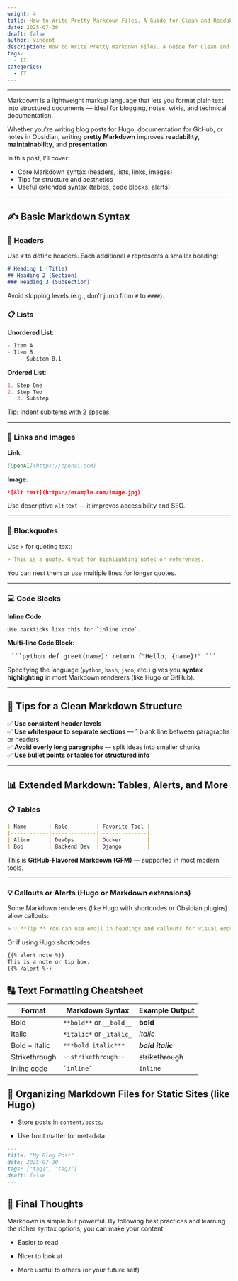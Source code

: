 ```yaml
---
weight: 4
title: How to Write Pretty Markdown Files. A Guide for Clean and Readable Content
date: 2025-07-30
draft: false
author: Vincent
description: How to Write Pretty Markdown Files. A Guide for Clean and Readable Content
tags:
  - IT
categories:
  - IT
---
```

---

Markdown is a lightweight markup language that lets you format plain text into structured documents — ideal for blogging, notes, wikis, and technical documentation.

Whether you're writing blog posts for Hugo, documentation for GitHub, or notes in Obsidian, writing **pretty Markdown** improves **readability**, **maintainability**, and **presentation**.

In this post, I'll cover:
- Core Markdown syntax (headers, lists, links, images)
- Tips for structure and aesthetics
- Useful extended syntax (tables, code blocks, alerts)

---

## ✍️ Basic Markdown Syntax

### 📌 Headers

Use `#` to define headers. Each additional `#` represents a smaller heading:

```markdown
# Heading 1 (Title)
## Heading 2 (Section)
### Heading 3 (Subsection)
```

Avoid skipping levels (e.g., don’t jump from `#` to `####`).

### 📋 Lists

**Unordered List**:

```markdown
- Item A
- Item B
	- Subitem B.1
```

**Ordered List**:

```markdown
1. Step One
2. Step Two
   3. Substep
```

Tip: Indent subitems with 2 spaces.

---

### 🔗 Links and Images

**Link**:

```markdown
[OpenAI](https://openai.com)
```

**Image**:

```markdown
![Alt text](https://example.com/image.jpg)
```

Use descriptive `alt` text — it improves accessibility and SEO.

---

### 🧾 Blockquotes

Use `>` for quoting text:

```markdown
> This is a quote. Great for highlighting notes or references.
```

You can nest them or use multiple lines for longer quotes.

---

### 💻 Code Blocks

**Inline Code**:

``Use backticks like this for `inline code`.``

**Multi-line Code Block**:

<pre> ```python def greet(name): return f"Hello, {name}!" ``` </pre>

Specifying the language (`python`, `bash`, `json`, etc.) gives you **syntax highlighting** in most Markdown renderers (like Hugo or GitHub).

---

## 📐 Tips for a Clean Markdown Structure

✅ **Use consistent header levels**  
✅ **Use whitespace to separate sections** — 1 blank line between paragraphs or headers  
✅ **Avoid overly long paragraphs** — split ideas into smaller chunks  
✅ **Use bullet points or tables for structured info**

---

## 📊 Extended Markdown: Tables, Alerts, and More

### 📋 Tables

```markdown
| Name       | Role         | Favorite Tool |
|------------|--------------|---------------|
| Alice      | DevOps       | Docker        |
| Bob        | Backend Dev  | Django        |
```

This is **GitHub-Flavored Markdown (GFM)** — supported in most modern tools.

---

### 💡 Callouts or Alerts (Hugo or Markdown extensions)

Some Markdown renderers (like Hugo with shortcodes or Obsidian plugins) allow callouts:

```markdown
> 💡 **Tip:** You can use emoji in headings and callouts for visual emphasis.
```

Or if using Hugo shortcodes:

```markdown
{{% alert note %}}
This is a note or tip box.
{{% /alert %}}
```

## 🔠 Text Formatting Cheatsheet

|Format|Markdown Syntax|Example Output|
|---|---|---|
|Bold|`**bold**` or `__bold__`|**bold**|
|Italic|`*italic*` or `_italic_`|_italic_|
|Bold + Italic|`***bold italic***`|_**bold italic**_|
|Strikethrough|`~~strikethrough~~`|~~strikethrough~~|
|Inline code|`` `inline` ``|`inline`|
## 📁 Organizing Markdown Files for Static Sites (like Hugo)

- Store posts in `content/posts/`
    
- Use front matter for metadata:

```markdown
---
title: "My Blog Post"
date: 2025-07-30
tags: ["tag1", "tag2"]
draft: false
---
```

## 🧠 Final Thoughts

Markdown is simple but powerful. By following best practices and learning the richer syntax options, you can make your content:

- Easier to read
    
- Nicer to look at
    
- More useful to others (or your future self)
